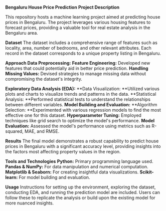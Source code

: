 **Bengaluru House Price Prediction**
**Project Description**

This repository hosts a machine learning project aimed at predicting house prices in Bengaluru. The project leverages various housing features to forecast prices, providing a valuable tool for real estate analysis in the Bengaluru area.

**Dataset**
The dataset includes a comprehensive range of features such as locality, area, number of bedrooms, and other relevant attributes. Each record in the dataset corresponds to a unique property listing in Bengaluru.

**Approach
Data Preprocessing:**
**Feature Engineering:** Developed new features that could potentially aid in better price prediction.
**Handling Missing Values:** Devised strategies to manage missing data without compromising the dataset's integrity.

**Exploratory Data Analysis (EDA):**
**Data Visualization: **Utilized various plots and charts to visualize trends and patterns in the data.
**Statistical Analysis: **Performed statistical tests to understand the relationships between different variables.
**Model Building and Evaluation:**
**Algorithm Selection: **Experimented with various regression models to find the most effective one for this dataset.
**Hyperparameter Tuning:** Employed techniques like grid search to optimize the model's performance.
**Model Evaluation:** Assessed the model's performance using metrics such as R-squared, MAE, and RMSE.

**Results**
The final model demonstrates a robust capability to predict house prices in Bengaluru with a significant accuracy level, providing insights into the factors most affecting property values in the region.

**Tools and Technologies**
**Python:** Primary programming language used.
**Pandas & NumPy:** For data manipulation and numerical computation.
**Matplotlib & Seaborn:** For creating insightful data visualizations.
**Scikit-learn:** For model building and evaluation.

**Usage**
Instructions for setting up the environment, exploring the dataset, conducting EDA, and running the prediction model are included. Users can follow these to replicate the analysis or build upon the existing model for more nuanced insights.

